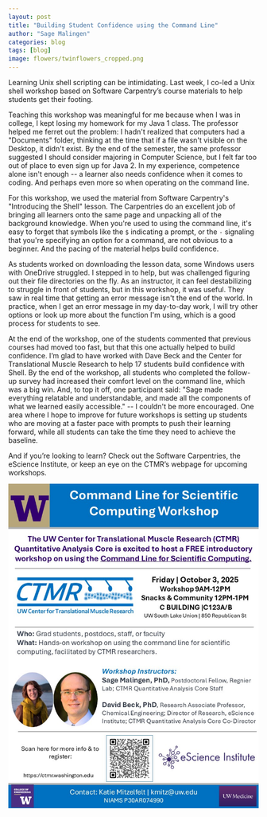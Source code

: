 ```yaml
---
layout: post
title: "Building Student Confidence using the Command Line"
author: "Sage Malingen"
categories: blog
tags: [blog]
image: flowers/twinflowers_cropped.png
---
```

Learning Unix shell scripting can be intimidating. Last week, I co-led a Unix shell workshop based on Software Carpentry’s course materials to help students get their footing.

Teaching this workshop was meaningful for me because when I was in college, I kept losing my homework for my Java 1 class. The professor helped me ferret out the problem: I hadn't realized that computers had a "Documents" folder, thinking at the time that if a file wasn't visible on the Desktop, it didn't exist. By the end of the semester, the same professor suggested I should consider majoring in Computer Science, but I felt far too out of place to even sign up for Java 2. In my experience, competence alone isn't enough -- a learner also needs confidence when it comes to coding. And perhaps even more so when operating on the command line.

For this workshop, we used the material from Software Carpentry's "Introducing the Shell" lesson. The Carpentries do an excellent job of bringing all learners onto the same page and unpacking all of the background knowledge. When you're used to using the command line, it's easy to forget that symbols like the `$` indicating a prompt, or the `-` signaling that you're specifying an option for a command, are not obvious to a beginner. And the pacing of the material helps build confidence.

As students worked on downloading the lesson data, some Windows users with OneDrive struggled. I stepped in to help, but was challenged figuring out their file directories on the fly. As an instructor, it can feel destabilizing to struggle in front of students, but in this workshop, it was useful. They saw in real time that getting an error message isn't the end of the world. In practice, when I get an error message in my day-to-day work, I will try other options or look up more about the function I'm using, which is a good process for students to see.

At the end of the workshop, one of the students commented that previous courses had moved too fast, but that this one actually helped to build confidence. I’m glad to have worked with Dave Beck and the Center for Translational Muscle Research to help 17 students build confidence with Shell. By the end of the workshop, all students who completed the follow-up survey had increased their comfort level on the command line, which was a big win. And, to top it off, one participant said: "Sage made everything relatable and understandable, and made all the components of what we learned easily accessible." -- I couldn't be more encouraged. One area where I hope to improve for future workshops is setting up students who are moving at a faster pace with prompts to push their learning forward, while all students can take the time they need to achieve the baseline.  

And if you’re looking to learn? Check out the Software Carpentries, the eScience Institute, or keep an eye on the CTMR’s webpage for upcoming workshops.

![Image of flyer advertising command line workshop hosted by the Center for Translational Muscle Research](assets/img/commandLineWorkshopFlyer.jpg)
